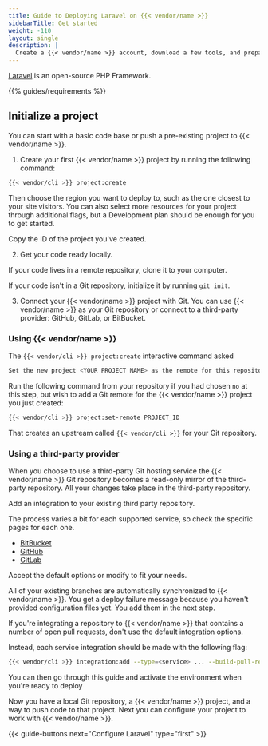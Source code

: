 ```yaml
---
title: Guide to Deploying Laravel on {{< vendor/name >}}
sidebarTitle: Get started
weight: -110
layout: single
description: |
  Create a {{< vendor/name >}} account, download a few tools, and prepare to deploy Laravel.
---
```


[Laravel](https://laravel.com) is an open-source PHP Framework.

{{% guides/requirements %}}

## Initialize a project

You can start with a basic code base or push a pre-existing project to {{< vendor/name >}}.

1. Create your first {{< vendor/name >}} project by running the following command:

```bash
{{< vendor/cli >}} project:create
```

Then choose the region you want to deploy to, such as the one closest to your site visitors.
You can also select more resources for your project through additional flags,
but a Development plan should be enough for you to get started.

Copy the ID of the project you've created.

2. Get your code ready locally.

If your code lives in a remote repository, clone it to your computer.

If your code isn't in a Git repository, initialize it by running `git init`.

3. Connect your {{< vendor/name >}} project with Git.
You can use {{< vendor/name >}} as your Git repository or connect to a third-party provider:
GitHub, GitLab, or BitBucket.

### Using {{< vendor/name >}}

The `{{< vendor/cli >}} project:create` interactive command asked
```bash
Set the new project <YOUR PROJECT NAME> as the remote for this repository? [y/N]
```

Run the following command from your repository if you had chosen `no` at this step,
but wish to add a Git remote for the {{< vendor/name >}} project you just created:

```bash
{{< vendor/cli >}} project:set-remote PROJECT_ID
```

That creates an upstream called `{{< vendor/cli >}}` for your Git repository.


### Using a third-party provider

When you choose to use a third-party Git hosting service the {{< vendor/name >}}
Git repository becomes a read-only mirror of the third-party repository.
All your changes take place in the third-party repository.

Add an integration to your existing third party repository.

The process varies a bit for each supported service, so check the specific pages for each one.

- [BitBucket](/integrations/source/bitbucket.md)
- [GitHub](/integrations/source/github.md)
- [GitLab](/integrations/source/gitlab.md)

Accept the default options or modify to fit your needs.

All of your existing branches are automatically synchronized to {{< vendor/name >}}.
You get a deploy failure message because you haven't provided configuration files yet.
You add them in the next step.

If you're integrating a repository to {{< vendor/name >}} that contains a number of open pull requests,
don't use the default integration options.

Instead, each service integration should be made with the following flag:

```bash
{{< vendor/cli >}} integration:add --type=<service> ... --build-pull-requests=false
```

You can then go through this guide and activate the environment when you're ready to deploy

Now you have a local Git repository, a {{< vendor/name >}} project,
and a way to push code to that project. Next you can configure your project to
work with {{< vendor/name >}}.</p>

{{< guide-buttons next="Configure Laravel" type="first" >}}
